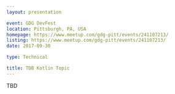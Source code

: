 ```yaml
---
layout: presentation

event: GDG DevFest
location: Pittsburgh, PA, USA
homepage: https://www.meetup.com/gdg-pitt/events/241107213/
listing: https://www.meetup.com/gdg-pitt/events/241107213/
date: 2017-09-30

type: Technical

title: TDB Kotlin Topic
---
```


TBD
